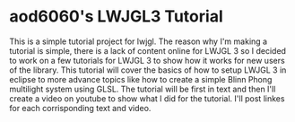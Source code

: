 # aod6060's LWJGL3 Tutorial
This is a simple tutorial project for lwjgl. The reason why I'm making a tutorial is simple, there is a lack of content online for LWJGL 3 so I decided to work on a few tutorials for LWJGL 3 to show how it works for new users of the library. This tutorial will cover the basics of how to setup LWJGL 3 in eclipse to more advance topics like how to create a simple Blinn Phong multilight system using GLSL. The tutorial will be first in text and then I'll create a video on youtube to show what I did for the tutorial. I'll post linkes for each corrisponding text and video. 
